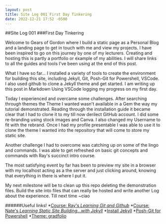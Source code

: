 ```yaml
---
layout: post
title: Site Log 001 First Day Tinkering
date: 2022-12-21 17:52 -0500
---
```

##Site Log 001
###First Day Tinkering

Welcome to Gears of Gordon where I build a static page as a Personal Blog and a landing page to get in touch with me and view my projects. I have been inspired to go on this journey by one of my lecturers. Creating and hosting this is partly a portfolio or example of my abilities.  I will share links to all the guides and tools I've been using at the end of this post.  

What I have so far... I installed a variety of tools to create the environment for building this site, including Jekyll, Git, Posh-Git for Powershell, VSCode. I also used github to clone a Jekyll theme and get started. I am writing up this post in Markdown Using VSCode logging my progress on my first day.  

Today I experienced and overcame some challenges. After searching through themes the Theme I wanted wasn't available in a Gem the way my tutorial demonstrated. Reading through the installation guide it became clear that I had to clone it to my till now derilect GitHub account. I did some re-branding using stock images and Canva. I also changed my Username to fit with the rebrand. Once I had my profile presentable I was able to use it to clone the theme I wanted into the repository that will come to store my static site.  

Another challenge I had to overcome was catching up on some of the lingo and commands. I was able to get refreshed on basic git concepts and commands with Ray's succinct intro course.  

The most satisfying event by far has been to preview my site in a browser with my localhost acting as a the server and just clicking around, knowing that everything in there is where I put it.  

My next milestone will be to clean up this repo deleting the demonstration files. Build the site into files that can really be hosted and write another Log about the experience. Till next time ~ciao  

######Useful links!
*[Course: Ray's _Learning Git and Github_](https://www.linkedin.com/learning/learning-git-and-github-14213624)
*[Course: Nate's _Learning Static Site Building...with Jekyll_](https://www.linkedin.com/learning/learning-static-site-building-with-jekyll/create-a-new-jekyll-site)
*[Install Jekyll](https://jekyllrb.com/docs/installation/)
*[Posh-Git for Powershell](https://git-scm.com/book/en/v2/Appendix-A%3A-Git-in-Other-Environments-Git-in-PowerShell)
*[Theme: gradfolio](https://github.com/jitinnair1/gradfolio)